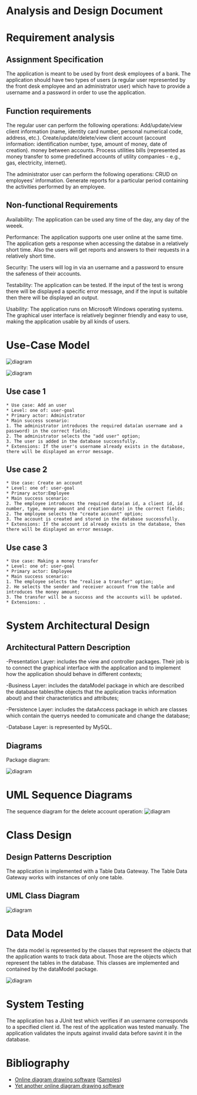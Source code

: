 # Analysis and Design Document

# Requirement analysis

## Assignment Specification
 The application is meant to be used by front desk employees of a bank. The application should have two types of users (a regular user represented by the front desk employee and an administrator user) which have to provide a username and a password in order to use the application. 

## Function requirements

The regular user can perform the following operations:
Add/update/view client information (name, identity card number, personal numerical code, address, etc.).
Create/update/delete/view client account (account information: identification number, type, amount of money, date of creation).
money between accounts.
Process utilities bills (represented as money transfer to some predefined accounts of utility companies - e.g., gas, electricity, internet).

The administrator user can perform the following operations:
CRUD on employees’ information.
Generate reports for a particular period containing the activities performed by an employee.

## Non-functional Requirements
Availability: The application can be used any time of the day, any day of the weeek. 

Performance: The application supports one user online at the same time. The application gets a response when accessing the databse in a relatively short time. Also the users will get reports and answers to their requests in a relatively short time.

Security: The users will log in via an username and a password to ensure the safeness of their accounts.

Testability: The application can be tested. If the input of the test is wrong there will be displayed a specific error message, and if the input is suitable then there will be displayed an output. 

Usability: The application runs on Microsoft Windows operating systems. The graphical user interface is relatively beginner friendly and easy to use, making the application usable by all kinds of users. 

# Use-Case Model

![diagram](admin.png)

![diagram](employee.png)

## Use case 1

    * Use case: Add an user
    * Level: one of: user-goal
    * Primary actor: Administrator
    * Main success scenario: 
	1. The administrator introduces the required data(an username and a password) in the correct fields;
	2. The administrator selects the "add user" option; 
	3. The user is added in the database successfully.
    * Extensions: If the user's username already exists in the database, there will be displayed an error message.

## Use case 2

    * Use case: Create an account
    * Level: one of: user-goal
    * Primary actor:Employee
    * Main success scenario: 
	2. The employee introduces the required data(an id, a client id, id number, type, money amount and creation date) in the correct fields; 
	2. The employee selects the "create account" option;
	3. The account is created and stored in the database successfully.
    * Extensions: If the account id already exists in the database, then there will be displayed an error message.

## Use case 3

    * Use case: Making a money transfer
    * Level: one of: user-goal
    * Primary actor: Employee
    * Main success scenario:
	1. The employee selects the "realise a transfer" option;
	2. He selects the sender and receiver account from the table and introduces the money amount;
	3. The transfer will be a success and the accounts will be updated.
    * Extensions: .

# System Architectural Design

## Architectural Pattern Description
-Presentation Layer: includes the view and controller packages. Their job is to connect the graphical interface with the application and to implement how the application should behave in different contexts;

-Business Layer: includes the dataModel package in which are described the database tables(the objects that the application tracks information about) and their characteristics and attributes;

-Persistence Layer: includes the dataAccess package in which are classes which contain the querrys needed to comunicate and change the database;

-Database Layer: is represented by MySQL.

## Diagrams

Package diagram:

![diagram](PackageDiagram.png)

# UML Sequence Diagrams
The sequence diagram for the delete account operation:
![diagram](sequenceDiagram.png)

# Class Design

## Design Patterns Description
The application is implemented with a Table Data Gateway. The Table Data Gateway works with instances of only one table.

## UML Class Diagram
![diagram](UML.png)

# Data Model
The data model is represented by the classes that represent the objects that the application wants to track data about. Those are the objects which represent the tables in the database. This classes are implemented and contained by the dataModel package. 

![diagram](datamodel.png)

# System Testing
The application has a JUnit test which verifies if an username corresponds to a specified client id. The rest of the application was tested manually. The application validates the inputs against invalid data before savint it in the database.


# Bibliography
- [Online diagram drawing software](https://yuml.me/) ([Samples](https://yuml.me/diagram/scruffy/class/samples))
- [Yet another online diagram drawing software](https://www.draw.io)
